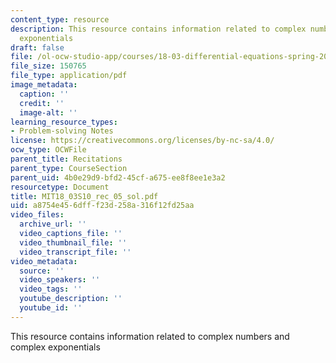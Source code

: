 ```yaml
---
content_type: resource
description: This resource contains information related to complex numbers and complex
  exponentials
draft: false
file: /ol-ocw-studio-app/courses/18-03-differential-equations-spring-2010/a8754e456dfff23d258a316f12fd25aa_MIT18_03S10_rec_05_sol.pdf
file_size: 150765
file_type: application/pdf
image_metadata:
  caption: ''
  credit: ''
  image-alt: ''
learning_resource_types:
- Problem-solving Notes
license: https://creativecommons.org/licenses/by-nc-sa/4.0/
ocw_type: OCWFile
parent_title: Recitations
parent_type: CourseSection
parent_uid: 4b0e29d9-bfd2-45cf-a675-ee8f8ee1e3a2
resourcetype: Document
title: MIT18_03S10_rec_05_sol.pdf
uid: a8754e45-6dff-f23d-258a-316f12fd25aa
video_files:
  archive_url: ''
  video_captions_file: ''
  video_thumbnail_file: ''
  video_transcript_file: ''
video_metadata:
  source: ''
  video_speakers: ''
  video_tags: ''
  youtube_description: ''
  youtube_id: ''
---
```

This resource contains information related to complex numbers and complex exponentials
